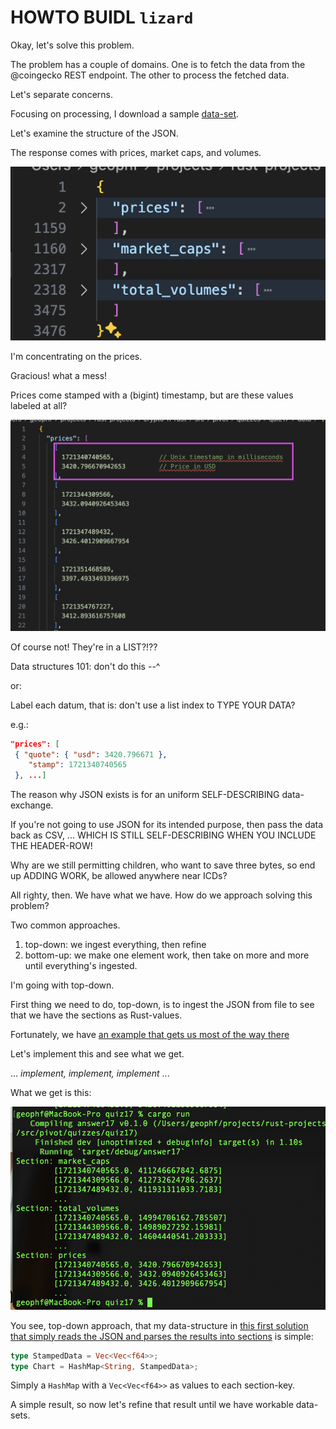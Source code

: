 # HOWTO BUIDL `lizard`

Okay, let's solve this problem.

The problem has a couple of domains. One is to fetch the data from the 
@coingecko REST endpoint. The other to process the fetched data.

Let's separate concerns.

Focusing on processing, I download a sample [data-set](data/eth.json).

Let's examine the structure of the JSON.

The response comes with prices, market caps, and volumes.

![coingecko JSON response of chart-data](imgs/03a-json-structure.png)

I'm concentrating on the prices.

Gracious! what a mess!

Prices come stamped with a (bigint) timestamp, but are these values labeled at 
all?

![stamped prices as an undifferentiated list](imgs/03b-stamped-price.png)

Of course not! They're in a LIST?!??

Data structures 101: don't do this --^

or:

Label each datum, that is: don't use a list index to TYPE YOUR DATA?

e.g.:

```JSON
"prices": [
 { "quote": { "usd": 3420.796671 },
    "stamp": 1721340740565
 }, ...]
```

The reason why JSON exists is for an uniform SELF-DESCRIBING data-exchange.

If you're not going to use JSON for its intended purpose, then pass the data 
back as CSV, ... WHICH IS STILL SELF-DESCRIBING WHEN YOU INCLUDE THE HEADER-ROW!

Why are we still permitting children, who want to save three bytes, so end up 
ADDING WORK, be allowed anywhere near ICDs?

All righty, then. We have what we have. How do we approach solving this problem?

Two common approaches.

1. top-down: we ingest everything, then refine
2. bottom-up: we make one element work, then take on more and more until 
everything's ingested.

I'm going with top-down.

First thing we need to do, top-down, is to ingest the JSON from file to see 
that we have the sections as Rust-values.

Fortunately, we have 
[an example that gets us most of the way there](https://docs.rs/serde_json/latest/serde_json/de/fn.from_reader.html)

Let's implement this and see what we get.

... _implement, implement, implement_ ...

What we get is this:

![Coingecko response JSON read](imgs/04-json-read.png)

You see, top-down approach, that my data-structure in
[this first solution that simply reads the JSON and parses the results
into sections](answer17a_sections.rs) is simple:

```Rust
type StampedData = Vec<Vec<f64>>;
type Chart = HashMap<String, StampedData>;
```

Simply a `HashMap` with a `Vec<Vec<f64>>` as values to each section-key.

A simple result, so now let's refine that result until we have workable
data-sets.
